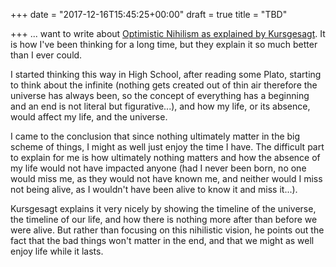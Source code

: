 +++
date = "2017-12-16T15:45:25+00:00"
draft = true
title = "TBD"

+++
... want to write about [Optimistic Nihilism as explained by Kursgesagt](https://www.youtube.com/watch?v=MBRqu0YOH14&t=169s). It is how I've been thinking for a long time, but they explain it so much better than I ever could. 

I started thinking this way in High School, after reading some Plato, starting to think about the infinite (nothing gets created out of thin air therefore the universe has always been, so the concept of everything has a beginning and an end is not literal but figurative...), and how my life, or its absence, would affect my life, and the universe.

I came to the conclusion that since nothing ultimately matter in the big scheme of things, I might as well just enjoy the time I have. The difficult part to explain for me is how ultimately nothing matters and how the absence of my life would not have impacted anyone (had I never been born, no one would miss me, as they would not have known me, and neither would I miss not being alive, as I wouldn't have been alive to know it and miss it...).

Kursgesagt explains it very nicely by showing the timeline of the universe, the timeline of our life, and how there is nothing more after than before we were alive. But rather than focusing on this nihilistic vision, he points out the fact that the bad things won't matter in the end, and that we might as well enjoy life while it lasts.